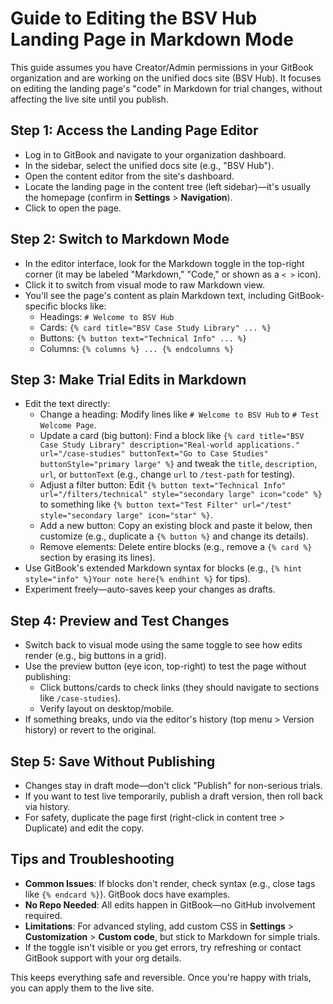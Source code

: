 # Guide to Editing the BSV Hub Landing Page in Markdown Mode

This guide assumes you have Creator/Admin permissions in your GitBook organization and are working on the unified docs site (BSV Hub). It focuses on editing the landing page's "code" in Markdown for trial changes, without affecting the live site until you publish.

## Step 1: Access the Landing Page Editor
- Log in to GitBook and navigate to your organization dashboard.
- In the sidebar, select the unified docs site (e.g., "BSV Hub").
- Open the content editor from the site's dashboard.
- Locate the landing page in the content tree (left sidebar)—it's usually the homepage (confirm in **Settings** > **Navigation**).
- Click to open the page.

## Step 2: Switch to Markdown Mode
- In the editor interface, look for the Markdown toggle in the top-right corner (it may be labeled "Markdown," "Code," or shown as a `< >` icon).
- Click it to switch from visual mode to raw Markdown view.
- You'll see the page's content as plain Markdown text, including GitBook-specific blocks like:
  - Headings: `# Welcome to BSV Hub`
  - Cards: `{% card title="BSV Case Study Library" ... %}`
  - Buttons: `{% button text="Technical Info" ... %}`
  - Columns: `{% columns %} ... {% endcolumns %}`

## Step 3: Make Trial Edits in Markdown
- Edit the text directly:
  - Change a heading: Modify lines like `# Welcome to BSV Hub` to `# Test Welcome Page`.
  - Update a card (big button): Find a block like `{% card title="BSV Case Study Library" description="Real-world applications." url="/case-studies" buttonText="Go to Case Studies" buttonStyle="primary large" %}` and tweak the `title`, `description`, `url`, or `buttonText` (e.g., change `url` to `/test-path` for testing).
  - Adjust a filter button: Edit `{% button text="Technical Info" url="/filters/technical" style="secondary large" icon="code" %}` to something like `{% button text="Test Filter" url="/test" style="secondary large" icon="star" %}`.
  - Add a new button: Copy an existing block and paste it below, then customize (e.g., duplicate a `{% button %}` and change its details).
  - Remove elements: Delete entire blocks (e.g., remove a `{% card %}` section by erasing its lines).
- Use GitBook's extended Markdown syntax for blocks (e.g., `{% hint style="info" %}Your note here{% endhint %}` for tips).
- Experiment freely—auto-saves keep your changes as drafts.

## Step 4: Preview and Test Changes
- Switch back to visual mode using the same toggle to see how edits render (e.g., big buttons in a grid).
- Use the preview button (eye icon, top-right) to test the page without publishing:
  - Click buttons/cards to check links (they should navigate to sections like `/case-studies`).
  - Verify layout on desktop/mobile.
- If something breaks, undo via the editor's history (top menu > Version history) or revert to the original.

## Step 5: Save Without Publishing
- Changes stay in draft mode—don't click "Publish" for non-serious trials.
- If you want to test live temporarily, publish a draft version, then roll back via history.
- For safety, duplicate the page first (right-click in content tree > Duplicate) and edit the copy.

## Tips and Troubleshooting
- **Common Issues**: If blocks don't render, check syntax (e.g., close tags like `{% endcard %}`). GitBook docs have examples.
- **No Repo Needed**: All edits happen in GitBook—no GitHub involvement required.
- **Limitations**: For advanced styling, add custom CSS in **Settings** > **Customization** > **Custom code**, but stick to Markdown for simple trials.
- If the toggle isn't visible or you get errors, try refreshing or contact GitBook support with your org details.

This keeps everything safe and reversible. Once you're happy with trials, you can apply them to the live site.
